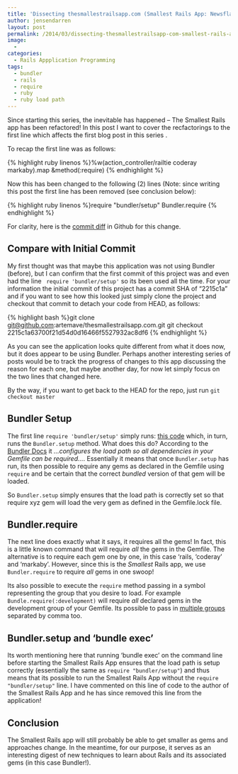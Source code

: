 ```yaml
---
title: 'Dissecting thesmallestrailsapp.com (Smallest Rails App: Newsflash)'
author: jensendarren
layout: post
permalink: /2014/03/dissecting-thesmallestrailsapp-com-smallest-rails-app-newsflash/
image:
  -
categories:
  - Rails Appplication Programming
tags:
  - bundler
  - rails
  - require
  - ruby
  - ruby load path
---
```

Since starting this series, the inevitable has happened &#8211; The Smallest Rails app has been refactored! In this post I want to cover the recfactorings to the first line which affects the first blog post in this series [][1].

To recap the first line was as follows:

{% highlight ruby linenos %}%w(action_controller/railtie coderay markaby).map &method(:require)
{% endhighlight %}

Now this has been changed to the following (2) lines (Note: since writing this post the first line has been removed (see conclusion below):

{% highlight ruby linenos %}require "bundler/setup"
Bundler.require
{% endhighlight %}

For clarity, here is the [commit diff][2] in Github for this change.

## Compare with Initial Commit

My first thought was that maybe this application was not using Bundler (before), but I can confirm that the first commit of this project was and even had the line ` require 'bundler/setup'` so its been used all the time. For your information the initial commit of this project has a commit SHA of &#8220;2215c1a&#8221; and if you want to see how this looked just simply clone the project and checkout that commit to detach your code from HEAD, as follows:

{% highlight bash %}git clone git@github.com:artemave/thesmallestrailsapp.com.git
git checkout 2215c1a63700f21d54d0d16466f5527932ac8df6
{% endhighlight %}

As you can see the application looks quite different from what it does now, but it does appear to be using Bundler. Perhaps another interesting series of posts would be to track the progress of changes to this app discussing the reason for each one, but maybe another day, for now let simply focus on the two lines that changed here.

By the way, if you want to get back to the HEAD for the repo, just run `git checkout master`

## Bundler Setup

The first line `require 'bundler/setup'` simply runs: [this code][3] which, in turn, runs the `Bundler.setup` method. What does this do? According to the [Bundler Docs][4] it *&#8230;configures the load path so all dependencies in your Gemfile can be required&#8230;*. Essentially it means that once `Bundler.setup` has run, its then possible to require any gems as declared in the Gemfile using `require` and be certain that the correct *bundled* version of that gem will be loaded.

So `Bundler.setup` simply ensures that the load path is correctly set so that require xyz gem will load the very gem as defined in the Gemfile.lock file.

## Bundler.require

The next line does exactly what it says, it requires all the gems! In fact, this is a little known command that will require *all* the gems in the Gemfile. The alternative is to require each gem one by one, in this case &#8216;rails, &#8216;coderay&#8217; and &#8216;markaby&#8217;. However, since this is the *Smallest* Rails app, we use `Bundler.require` to require *all* gems in one swoop!

Its also possible to execute the `require` method passing in a symbol representing the group that you desire to load. For example `Bundle.require(:development)` will require *all* declared gems in the development group of your Gemfile. Its possible to pass in [multiple groups][5] separated by comma too.

## Bundler.setup and &#8216;bundle exec&#8217;

Its worth mentioning here that running &#8216;bundle exec&#8217; on the command line before starting the Smallest Rails App ensures that the load path is setup correctly (essentially the same as `require "bundler/setup"`) and thus means that its possible to run the Smallest Rails App without the `require "bundler/setup"` line. I have commented on this line of code to the author of the Smallest Rails App and he has since removed this line from the application!

## Conclusion

The Smallest Rails app will still probably be able to get smaller as gems and approaches change. In the meantime, for our purpose, it serves as an interesting digest of new techniques to learn about Rails and its associated gems (in this case Bundler!).

 [1]: http://www.tweetegy.com/2012/08/dissecting-thesmallestrailsapp-com-smallest-rails-app/ "Dissecting thesmallestrailsapp.com (Smallest Rails App) (Part 1)"
 [2]: https://github.com/artemave/thesmallestrailsapp.com/commit/3ad9c9c799ad0b4a90db2f08a53c8f31a2c13d67
 [3]: https://github.com/bundler/bundler/blob/master/lib/bundler/setup.rb
 [4]: http://bundler.io/bundler_setup.html
 [5]: http://bundler.io/v1.3/groups.html
